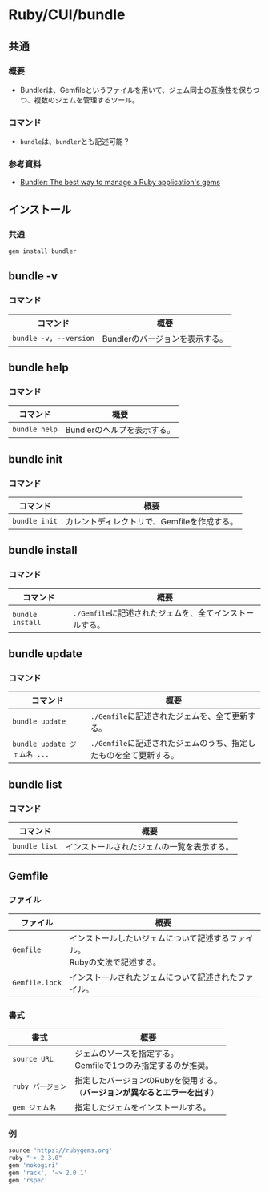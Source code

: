 # Ruby/CUI/bundle

## 共通

### 概要

- Bundlerは、Gemfileというファイルを用いて、ジェム同士の互換性を保ちつつ、複数のジェムを管理するツール。

### コマンド

- `bundle`は、`bundler`とも記述可能？

### 参考資料

- [Bundler: The best way to manage a Ruby application's gems](https://bundler.io/)

## インストール

### 共通

```bash
gem install bundler
```

## bundle -v

### コマンド

| コマンド               | 概要                            |
| ---------------------- | ------------------------------- |
| `bundle -v, --version` | Bundlerのバージョンを表示する。 |

## bundle help

### コマンド

| コマンド      | 概要                        |
| ------------- | --------------------------- |
| `bundle help` | Bundlerのヘルプを表示する。 |

## bundle init

### コマンド

| コマンド      | 概要                                        |
| ------------- | ------------------------------------------- |
| `bundle init` | カレントディレクトリで、Gemfileを作成する。 |

## bundle install

### コマンド

| コマンド         | 概要                                                    |
| ---------------- | ------------------------------------------------------- |
| `bundle install` | `./Gemfile`に記述されたジェムを、全てインストールする。 |

## bundle update

### コマンド

| コマンド                     | 概要                                                         |
| ---------------------------- | ------------------------------------------------------------ |
| `bundle update`              | `./Gemfile`に記述されたジェムを、全て更新する。              |
| `bundle update ジェム名 ...` | `./Gemfile`に記述されたジェムのうち、指定したものを全て更新する。 |

## bundle list

### コマンド

| コマンド      | 概要                                       |
| ------------- | ------------------------------------------ |
| `bundle list` | インストールされたジェムの一覧を表示する。 |

## Gemfile

### ファイル

| ファイル       | 概要                                                         |
| -------------- | ------------------------------------------------------------ |
| `Gemfile`      | インストールしたいジェムについて記述するファイル。<br />Rubyの文法で記述する。 |
| `Gemfile.lock` | インストールされたジェムについて記述されたファイル。         |

### 書式

| 書式              | 概要                                                         |
| ----------------- | ------------------------------------------------------------ |
| `source URL`      | ジェムのソースを指定する。<br />Gemfileで1つのみ指定するのが推奨。 |
| `ruby バージョン` | 指定したバージョンのRubyを使用する。<br />（**バージョンが異なるとエラーを出す**） |
| `gem ジェム名`    | 指定したジェムをインストールする。                           |

### 例

```ruby
source 'https://rubygems.org'
ruby "~> 2.3.0"
gem 'nokogiri'
gem 'rack', '~> 2.0.1'
gem 'rspec'
```
